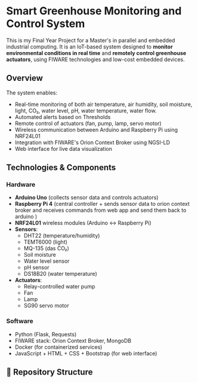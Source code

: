 # Smart Greenhouse Monitoring and Control System

This is my Final Year Project for a Master's in parallel and embedded industrial computing. It is an IoT-based system designed to **monitor environmental conditions in real time** and **remotely control greenhouse actuators**, using FIWARE technologies and low-cost embedded devices.

##  Overview

The system enables:
- Real-time monitoring of both air temperature, air humidity, soil moisture, light, CO₂, water level, pH, water temperature, water flow.
- Automated alerts based on Thresholds
- Remote control of actuators (fan, pump, lamp, servo motor)
- Wireless communication between Arduino and Raspberry Pi using NRF24L01
- Integration with FIWARE's Orion Context Broker using NGSI-LD
-  Web interface for live data visualization 

## Technologies & Components

### Hardware
- **Arduino Uno** (collects sensor data and controls actuators)
- **Raspberry Pi 4** (central controller + sends sensor data to orion context broker and receives commands from web app and send them back to arduino )
- **NRF24L01** wireless modules (Arduino ↔ Raspberry Pi)
- **Sensors**: 
  - DHT22 (temperature/humidity)
  - TEMT6000 (light)
  - MQ-135 (das CO₂)
  - Soil moisture
  - Water level sensor
  - pH sensor
  - DS18B20 (water temperature)
- **Actuators**: 
  - Relay-controlled water pump
  - Fan
  - Lamp
  - SG90 servo motor

### Software
- Python (Flask, Requests)
- FIWARE stack: Orion Context Broker, MongoDB
- Docker (for containerized services)
- JavaScript + HTML + CSS + Bootstrap  (for web interface)

## 📂 Repository Structure

